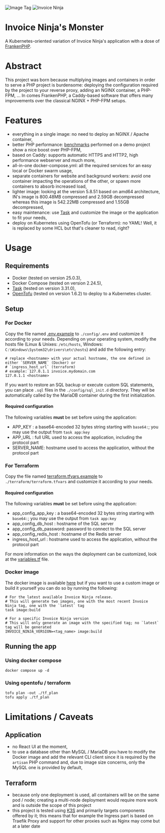 ![Image Tag](https://img.shields.io/badge/Image_Tag-0.0.4--invoicev5.9.4-4baaaa.svg?style=for-the-badge&logo=docker)
![Invoice Ninja](https://img.shields.io/badge/Invoice_Ninja-v5.9.4-4baaaa.svg?style=for-the-badge&logo=invoiceninja)

Invoice Ninja's Monster
=======================
A Kubernetes-oriented variation of Invoice Ninja's application with a dose of [FrankenPHP](https://frankenphp.dev).

# Abstract
This project was born because multiplying images and containers in order to serve a PHP project is burdensome:
deploying the configuration required by the project to your reverse proxy, adding an NGINX container, a PHP-FPM, ...
In comes FrankenPHP, a Caddy-based software that offers many improvements over the classical NGINX + PHP-FPM setups.

# Features
- everything in a single image: no need to deploy an NGINX / Apache container,
- better PHP performance: [benchmarks](https://github.com/dunglas/frankenphp-demo/tree/main/benchmark) performed on a demo project show a nice boost over PHP-FPM,
- based on Caddy: supports automatic HTTPS and HTTP2, high performance webserver and much more,
- all-in-one docker-compose.yml: all the required services for an easy local or Docker swarm usage,
- separate containers for website and background workers: avoid one container impacting the operations of the other, or
  spawn more containers to absorb increased load,
- lighter image: looking at the version 5.8.51 based on amd64 architecture, IN's image is 800.48MB compressed and 2.59GB
  decompressed whereas this image is 542.22MB compressed and 1.55GB decompressed,
- easy maintenance: use [Task](https://github.com/go-task/task) and customize the image or the application to fit your needs,
- deploy on Kubernetes using OpenTofu (or Terraform): no YAML! Well, it is replaced by some HCL but that's cleaner to
  read, right?

# Usage
## Requirements
- Docker (tested on version 25.0.3),
- Docker Compose (tested on version 2.24.5),
- [Task](https://github.com/go-task/task) (tested on version 3.31.0),
- [OpenTofu](https://opentofu.org/) (tested on version 1.6.2) to deploy to a Kubernetes cluster.

## Setup
### For Docker
Copy the file named [.env.example](./config/.env.example) to `./config/.env` and customize it according to your needs.
Depending on your operating system, modify the hosts file (Linux & Unixes: `/etc/hosts`, Windows: `C:\Windows\System32\drivers\etc\hosts`)
and add the following entry:
```shell
# replace <hostname> with your actual hostname, the one defined in either `SERVER_NAME` (Docker) or
# `ingress_host_url` (terraform)
# example: 127.0.1.1 invoice.mydomain.com
127.0.1.1 <hostname>
```

If you want to restore an SQL backup or execute custom SQL statements, you can place `.sql` files in the
`./config/sql_init.d` directory. They will be automatically called by the MariaDB container during the first initialization.

#### Required configuration
The following variables **must** be set before using the application:
- APP_KEY    : a base64-encoded 32 bytes string starting with `base64:`; you may use the output from `task app:key`
- APP_URL    : full URL used to access the application, including the protocol part
- SERVER_NAME: hostname used to access the application, without the protocol part

### For Terraform
Copy the file named [terraform.tfvars.example](./terraform/terraform.tfvars.example) to `./terraform/terraform.tfvars`
and customize it according to your needs.

#### Required configuration
The following variables **must** be set before using the application:
- app_config_app_key    : a base64-encoded 32 bytes string starting with `base64:`; you may use the output from `task app:key`
- app_config_db_host    : hostname of the SQL server
- app_config_db_password: password to connect to the SQL server
- app_config_redis_host : hostname of the Redis server
- ingress_host_url      : hostname used to access the application, without the protocol part

For more information on the ways the deployment can be customized, look at the [variables.tf](./terraform/variables.tf)
file.

### Docker image
The docker image is available [here](https://hub.docker.com/r/pouncetech/invoiceninja) but if you want to use a custom
image or build it yourself you can do so by running the following:
```shell
# For the latest available Invoice Ninja release.
# This will generate two images, one with the most recent Invoice Ninja tag, one with the `latest` tag
task image:build

# For a specific Invoice Ninja version
# This will only generate an image with the specified tag; no `latest` tag will be generated
INVOICE_NINJA_VERSION=<tag_name> image:build
```

## Running the app
### Using docker compose
```shell
docker compose up -d
```

### Using opentofu / terraform
```shell
tofu plan -out ./tf_plan
tofu apply ./tf_plan
```

# Limitations / Caveats
## Application
- no React UI at the moment,
- to use a database other than MySQL / MariaDB you have to modify the Docker image and add the relevant CLI client since
  it is required by the `artisan` PHP command and, due to image size concerns, only the MySQL one is provided by default,

## Terraform
- because only one deployment is used, all containers will be on the same pod / node; creating a multi-node deployment
  would require more work and is outside the scope of this project
- this project is tested using [K3S](https://www.rancher.com/products/k3s) and primarily targets components offered by it;
  this means that for example the Ingress part is based on Traefik Proxy and support for other proxies such as Nginx may
  come but at a later date
